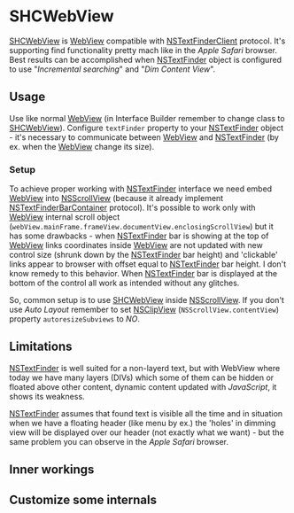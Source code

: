 SHCWebView
============

[SHCWebView](https://github.com/shc-vj/SHCWebView) is [WebView](https://developer.apple.com/library/mac/documentation/Cocoa/Reference/WebKit/Classes/WebView_Class/index.html) compatible with [NSTextFinderClient](https://developer.apple.com/library/mac/documentation/AppKit/Reference/NSTextFinderClient_Protocol/index.html) protocol. It's supporting  find functionality pretty mach like in the *Apple Safari* browser. Best results can be accomplished when [NSTextFinder](https://developer.apple.com/library/mac/documentation/AppKit/Reference/NSTextFinder_Class/index.html) object is configured to use "*Incremental searching*" and "*Dim Content View*".

## Usage

Use like normal [WebView](https://developer.apple.com/library/mac/documentation/Cocoa/Reference/WebKit/Classes/WebView_Class/index.html) (in Interface Builder remember to change class to [SHCWebView](https://github.com/shc-vj/SHCWebView)).
Configure `textFinder` property to your [NSTextFinder](https://developer.apple.com/library/mac/documentation/AppKit/Reference/NSTextFinder_Class/index.html) object - it's necessary to communicate between [WebView](https://developer.apple.com/library/mac/documentation/Cocoa/Reference/WebKit/Classes/WebView_Class/index.html) and [NSTextFinder](https://developer.apple.com/library/mac/documentation/AppKit/Reference/NSTextFinder_Class/index.html) (by ex. when the [WebView](https://developer.apple.com/library/mac/documentation/Cocoa/Reference/WebKit/Classes/WebView_Class/index.html) change its size).

### Setup

To achieve proper working with [NSTextFinder](https://developer.apple.com/library/mac/documentation/AppKit/Reference/NSTextFinder_Class/index.html) interface we need embed [WebView](https://developer.apple.com/library/mac/documentation/Cocoa/Reference/WebKit/Classes/WebView_Class/index.html) into [NSScrollView](https://developer.apple.com/library/mac/documentation/Cocoa/Reference/ApplicationKit/Classes/NSScrollView_Class/index.html) (because it already implement [NSTextFinderBarContainer](https://developer.apple.com/library/mac/documentation/AppKit/Reference/NSTextFinderBarContainer_Protocol/index.html) protocol).
It's possible to work only with [WebView](https://developer.apple.com/library/mac/documentation/Cocoa/Reference/WebKit/Classes/WebView_Class/index.html) internal scroll object (`webView.mainFrame.frameView.documentView.enclosingScrollView`) but it has some drawbacks - when [NSTextFinder](https://developer.apple.com/library/mac/documentation/AppKit/Reference/NSTextFinder_Class/index.html) bar is showing at the top of [WebView](https://developer.apple.com/library/mac/documentation/Cocoa/Reference/WebKit/Classes/WebView_Class/index.html) links coordinates inside [WebView](https://developer.apple.com/library/mac/documentation/Cocoa/Reference/WebKit/Classes/WebView_Class/index.html) are not updated with new control size (shrunk down by the [NSTextFinder](https://developer.apple.com/library/mac/documentation/AppKit/Reference/NSTextFinder_Class/index.html) bar height) and 'clickable' links appear to browser with offset equal to [NSTextFinder](https://developer.apple.com/library/mac/documentation/AppKit/Reference/NSTextFinder_Class/index.html) bar height. I don't know remedy to this behavior. When [NSTextFinder](https://developer.apple.com/library/mac/documentation/AppKit/Reference/NSTextFinder_Class/index.html) bar is displayed at the bottom of the control all work as intended without any glitches.

So, common setup is to use [SHCWebView](https://github.com/shc-vj/SHCWebView) inside [NSScrollView](https://developer.apple.com/library/mac/documentation/Cocoa/Reference/ApplicationKit/Classes/NSScrollView_Class/index.html). If you don't use *Auto Layout* remember to set [NSClipView](https://developer.apple.com/library/mac/documentation/Cocoa/Reference/ApplicationKit/Classes/NSClipView_Class/index.html) (`NSScrollView.contentView`) property `autoresizeSubviews` to *NO*.

## Limitations

[NSTextFinder](https://developer.apple.com/library/mac/documentation/AppKit/Reference/NSTextFinder_Class/index.html) is well suited for a non-layerd text, but with WebView where today we have many layers (DIVs) which some of them can be hidden or floated above other content, dynamic content updated with *JavaScript*, it shows its weakness.

[NSTextFinder](https://developer.apple.com/library/mac/documentation/AppKit/Reference/NSTextFinder_Class/index.html) assumes that found text is visible all the time and in situation when we have a floating header (like menu by ex.) the 'holes' in dimming view will be displayed over our header (not exactly what we want) - but the same problem you can observe in the *Apple Safari* browser.

## Inner workings

## Customize some internals

